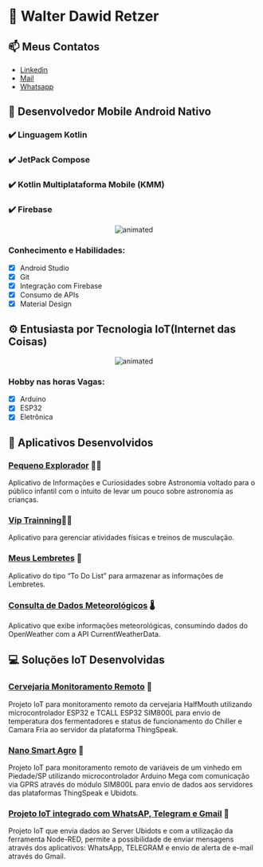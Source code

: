 # 🤠 Walter Dawid Retzer 

## 📫 Meus Contatos
<ul>
  <li><a href="https://www.linkedin.com/in/walterdawid/" rel="me">Linkedin</a>
  <li><a href="mailto:walter.d.retzer@gmail.com" rel="me">Mail</a>
  <li><a href="https://wa.me/+5515991080703?text=Hi" rel="me">Whatsapp</a>
</ul>

## 💬 Desenvolvedor Mobile Android Nativo

### ✔️ Linguagem Kotlin 
### ✔️ JetPack Compose
### ✔️ Kotlin Multiplataforma Mobile (KMM)
### ✔️ Firebase

<p align="center">
  <img src="https://media.taringa.net/knn/fit:550/Z3M6Ly9rbjMvYjk0NjZlNjg3MWNiMGU4N2NmODE2OGYwMTVhMmE4YWIuZ2lm" alt="animated" />
</p>

### Conhecimento e Habilidades:
- [x] Android Studio
- [x] Git
- [x] Integração com Firebase
- [x] Consumo de APIs
- [x] Material Design

## ⚙ Entusiasta por Tecnologia IoT(Internet das Coisas)

<p align="center">
  <img src="https://media.licdn.com/dms/image/C4D12AQFGO-4hogiQUA/article-cover_image-shrink_600_2000/0/1629708775472?e=2147483647&v=beta&t=MS3xe_6koFByRUm6owa-dqiYjJD7tnnKH95vf3jErT8" alt="animated" />
</p>

### Hobby nas horas Vagas:
- [x] Arduino
- [x] ESP32
- [x] Eletrônica
 
## 📱 Aplicativos Desenvolvidos

### [Pequeno Explorador](https://github.com/walter-retzer/NasaProjetoIntegrador) 👨‍🚀
Aplicativo de Informações e Curiosidades sobre Astronomia voltado para o público infantil com o intuito de levar um pouco sobre astronomia as crianças.

### [Vip Trainning](https://github.com/walter-retzer/VipTraining)🏃‍♂️ 
Aplicativo para gerenciar atividades físicas e treinos de musculação.

### [Meus Lembretes](https://github.com/walter-retzer/bancoDadosRoom) 📅
Aplicativo do tipo “To Do List” para armazenar as informações de Lembretes.

### [Consulta de Dados Meteorológicos](https://github.com/walter-retzer/API_OpenWeatherMap) 🌡️
Aplicativo que exibe informações meteorológicas, consumindo dados do OpenWeather com a API CurrentWeatherData.

## 💻 Soluções IoT Desenvolvidas

### [Cervejaria Monitoramento Remoto](https://github.com/walter-retzer/Cervejaria_Half_Mouth_IoT_Project) 📡
Projeto IoT para monitoramento remoto da cervejaria HalfMouth utilizando microcontrolador ESP32 e TCALL ESP32 SIM800L para envio de temperatura dos fermentadores e status de funcionamento do Chiller e Camara Fria ao servidor da plataforma ThingSpeak.

### [Nano Smart Agro](https://github.com/walter-retzer/Projeto_IoT) 📡
Projeto IoT para monitoramento remoto de variáveis de um vinhedo em Piedade/SP utilizando microcontrolador Arduino Mega com
comunicação via GPRS através do módulo SIM800L para envio de dados aos servidores das plataformas ThingSpeak e Ubidots.

### [Projeto IoT integrado com WhatsAP, Telegram e Gmail](https://github.com/walter-retzer/Projeto_IoT_com_WhatsAPP_Telegram_e_Gmail#projeto_iot_com_whatsapp_telegram_e_gmail) 📡
Projeto IoT que envia dados ao Server Ubidots e com a utilização da ferramenta Node-RED, permite a possibilidade de enviar mensagens através dos aplicativos: WhatsApp, TELEGRAM e envio de alerta de e-mail através do Gmail.
